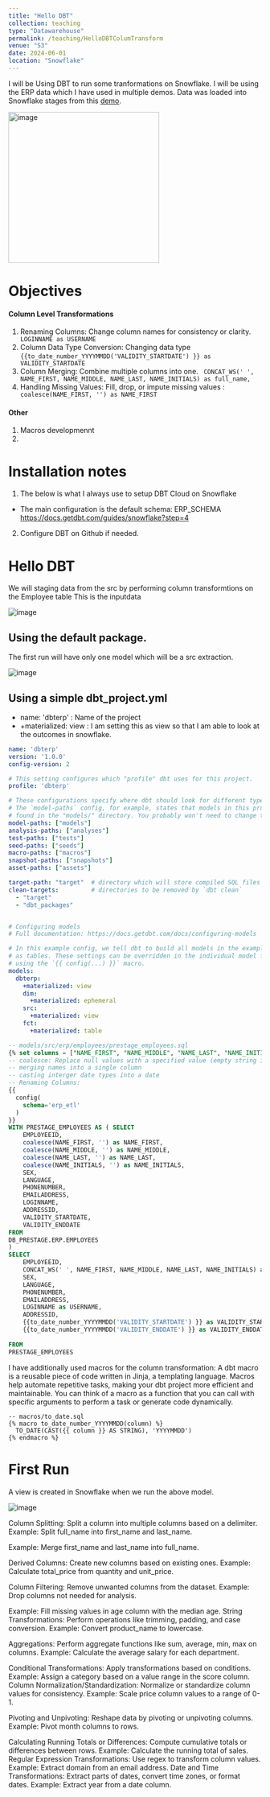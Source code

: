 ```yaml
---
title: "Hello DBT"
collection: teaching
type: "Datawarehouse"
permalink: /teaching/HelloDBTColumTransform
venue: "S3"
date: 2024-06-01
location: "Snowflake"
---
```


I will be Using DBT to run some tranformations on Snowflake. I will be using the ERP data which I have used in multiple demos. 
Data was loaded into Snowflake stages from this [demo](https://nuneskris.github.io/teaching/Snowflake-S3-Integration).

<img width="300" alt="image" src="https://github.com/user-attachments/assets/062203d2-9899-4635-af22-51546adc694f">

# Objectives

#### Column Level Transformations
1. Renaming Columns: Change column names for consistency or clarity. ``` LOGINNAME as USERNAME```
2. Column Data Type Conversion: Changing data type ```{{to_date_number_YYYYMMDD('VALIDITY_STARTDATE') }} as VALIDITY_STARTDATE```
3. Column Merging: Combine multiple columns into one. ``` CONCAT_WS(' ', NAME_FIRST, NAME_MIDDLE, NAME_LAST, NAME_INITIALS) as full_name,```
4. Handling Missing Values: Fill, drop, or impute missing values : ``` coalesce(NAME_FIRST, '') as NAME_FIRST```

#### Other
1. Macros developmennt
2. 

# Installation notes
1. The below is what I always use to setup DBT Cloud on Snowflake
* The main configuration is the default schema: ERP_SCHEMA
https://docs.getdbt.com/guides/snowflake?step=4
2. Configure DBT on Github if needed.

# Hello DBT

We will staging data from the src by performing column transformtions on the Employee table This is the inputdata

![image](https://github.com/user-attachments/assets/c5db2e55-1735-411a-9557-0b2c2bf6a1f7)

## Using the default package.
The first run will have only one model which will be a src extraction.

![image](https://github.com/user-attachments/assets/396a8156-afc0-4bb0-840f-0e04380ec24e)

## Using a simple dbt_project.yml
* name: 'dbterp' : Name of the project
* +materialized: view : I am setting this as view so that I am able to look at the outcomes in snowflake.
```yml
name: 'dbterp'
version: '1.0.0'
config-version: 2

# This setting configures which "profile" dbt uses for this project.
profile: 'dbterp'

# These configurations specify where dbt should look for different types of files.
# The `model-paths` config, for example, states that models in this project can be
# found in the "models/" directory. You probably won't need to change these!
model-paths: ["models"]
analysis-paths: ["analyses"]
test-paths: ["tests"]
seed-paths: ["seeds"]
macro-paths: ["macros"]
snapshot-paths: ["snapshots"]
asset-paths: ["assets"]

target-path: "target"  # directory which will store compiled SQL files
clean-targets:         # directories to be removed by `dbt clean`
  - "target"
  - "dbt_packages"


# Configuring models
# Full documentation: https://docs.getdbt.com/docs/configuring-models

# In this example config, we tell dbt to build all models in the example/ directory
# as tables. These settings can be overridden in the individual model files
# using the `{{ config(...) }}` macro.
models:
  dbterp:
    +materialized: view
    dim:
      +materialized: ephemeral
    src:
      +materialized: view
    fct:
      +materialized: table
```


```sql
-- models/src/erp/employees/prestage_employees.sql
{% set columns = ["NAME_FIRST", "NAME_MIDDLE", "NAME_LAST", "NAME_INITIALS"] %}
-- coalesce: Replace null values with a specified value (empty string in this case) to prevent nulls from affecting concatenation.
-- merging names into a single column
-- casting interger date types into a date
-- Renaming Columns: 
{{
  config(
    schema='erp_etl'
  )
}}
WITH PRESTAGE_EMPLOYEES AS ( SELECT
    EMPLOYEEID,
    coalesce(NAME_FIRST, '') as NAME_FIRST,
    coalesce(NAME_MIDDLE, '') as NAME_MIDDLE,
    coalesce(NAME_LAST, '') as NAME_LAST,
    coalesce(NAME_INITIALS, '') as NAME_INITIALS,
    SEX,
    LANGUAGE,
    PHONENUMBER,
    EMAILADDRESS,
    LOGINNAME,
    ADDRESSID,
    VALIDITY_STARTDATE,
    VALIDITY_ENDDATE
FROM
DB_PRESTAGE.ERP.EMPLOYEES
)
SELECT
    EMPLOYEEID,
    CONCAT_WS(' ', NAME_FIRST, NAME_MIDDLE, NAME_LAST, NAME_INITIALS) as full_name,
    SEX,
    LANGUAGE,
    PHONENUMBER,
    EMAILADDRESS,
    LOGINNAME as USERNAME,
    ADDRESSID,
    {{to_date_number_YYYYMMDD('VALIDITY_STARTDATE') }} as VALIDITY_STARTDATE,
    {{to_date_number_YYYYMMDD('VALIDITY_ENDDATE') }} as VALIDITY_ENDDATE
    
FROM
PRESTAGE_EMPLOYEES
```
I have additionally used macros for the column transformation: A dbt macro is a reusable piece of code written in Jinja, a templating language. Macros help automate repetitive tasks, making your dbt project more efficient and maintainable. You can think of a macro as a function that you can call with specific arguments to perform a task or generate code dynamically.
```
-- macros/to_date.sql
{% macro to_date_number_YYYYMMDD(column) %}
  TO_DATE(CAST({{ column }} AS STRING), 'YYYYMMDD')
{% endmacro %}
```

# First Run
A view is created in Snowflake when we run the above model.

![image](https://github.com/user-attachments/assets/480a6b19-c494-484e-8d09-d55db50f4e63)



Column Splitting:
Split a column into multiple columns based on a delimiter.
Example: Split full_name into first_name and last_name.


Example: Merge first_name and last_name into full_name.

Derived Columns:
Create new columns based on existing ones.
Example: Calculate total_price from quantity and unit_price.

Column Filtering:
Remove unwanted columns from the dataset.
Example: Drop columns not needed for analysis.


Example: Fill missing values in age column with the median age.
String Transformations:
Perform operations like trimming, padding, and case conversion.
Example: Convert product_name to lowercase.

Aggregations:
Perform aggregate functions like sum, average, min, max on columns.
Example: Calculate the average salary for each department.

Conditional Transformations:
Apply transformations based on conditions.
Example: Assign a category based on a value range in the score column.
Column Normalization/Standardization:
Normalize or standardize column values for consistency.
Example: Scale price column values to a range of 0-1.

Pivoting and Unpivoting:
Reshape data by pivoting or unpivoting columns.
Example: Pivot month columns to rows.

Calculating Running Totals or Differences:
Compute cumulative totals or differences between rows.
Example: Calculate the running total of sales.
Regular Expression Transformations:
Use regex to transform column values.
Example: Extract domain from an email address.
Date and Time Transformations:
Extract parts of dates, convert time zones, or format dates.
Example: Extract year from a date column.

